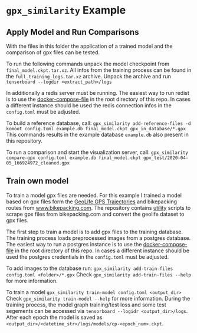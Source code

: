 # `gpx_similarity` Example
## Apply Model and Run Comparisons
With the files in this folder the application of a trained model and the comparison of gpx files can be tested.

To run the following commands unpack the model checkpoint from `final_model.ckpt.tar.xz`. All infos from the training process can be found in the `full_training_logs.tar.xz` archive. Unpack the archive and run `tensorboard --logdir <extract_path>/logs`

 In additionally a redis server must be running. The easiest way to run redist is to use the [docker-compose-file](../docker-compose.yaml) in the root directory of this repo. In cases a different instance should be used the redis connection infos in the `config.toml` must be adjusted.

To build a reference database, call:
```gpx_similarity add-reference-files -d komoot config.toml example.db final_model.ckpt gpx_in_database/*.gpx```
This commands results in the example database `example.db` also present in this repository. 

To run a comparison and start the visualization server, call:
```gpx_similarity compare-gpx config.toml example.db final_model.ckpt gpx_test/2020-04-05_166924972_cleaned.gpx```

## Train own model
To train a model gpx files are needed. For this example I trained a model based on gpx files form the 
[GeoLife GPS Trajectories](https://www.microsoft.com/en-us/download/details.aspx?id=52367) and bikepacking routes from www.bikepacking.com. The repository contains [utility](../utils) scripts to scrape gpx files from bikepacking.com and convert the geolife dataset to gpx files.

The first step to train a model is to add gpx files to the training database. The training process loads preprocessed images from a postgres database. The easiest way to run a postgres instance is to use the [docker-compose-file](../docker-compose.yaml) in the root directory of this repo. In cases a different instance should be used the postgres credentials in the `config.toml` must be adjusted.

To add images to the database run:
```gpx_similarity add-train-files config.toml <folder>/*.gpx```
Check `gpx_similarity add-train-files --help` for more information.

To train a model 
```gpx_similarity train-model config.toml <output_dir>```
Check `gpx_similarity train-model --help` for more information. During the training process, the model graph training/test loss and some test segements can be accessed via `tensorboard --logidr <output_dir>/logs`. After each epoch the model is saved as `<output_dir>/<datetime_str>/logs/models/cp-<epoch_num>.ckpt`.
